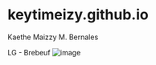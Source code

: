 # keytimeizy.github.io
Kaethe Maizzy M. Bernales

LG - Brebeuf
![image](https://imgix.ranker.com/list_img_v2/9563/3149563/original/3149563-u1)
